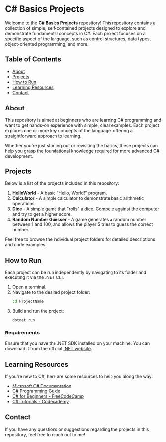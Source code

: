 # C# Basics Projects

Welcome to the **C# Basics Projects** repository! This repository contains a collection of simple, self-contained projects designed to explore and demonstrate fundamental concepts in C#. Each project focuses on a specific aspect of the language, such as control structures, data types, object-oriented programming, and more.

## Table of Contents

- [About](#about)
- [Projects](#projects)
- [How to Run](#how-to-run)
- [Learning Resources](#learning-resources)
- [Contact](#contact)

## About

This repository is aimed at beginners who are learning C# programming and want to get hands-on experience with simple, clear examples. Each project explores one or more key concepts of the language, offering a straightforward approach to learning.

Whether you're just starting out or revisiting the basics, these projects can help you grasp the foundational knowledge required for more advanced C# development.

## Projects

Below is a list of the projects included in this repository:

1. **HelloWorld** - A basic "Hello, World!" program.
2. **Calculator** - A simple calculator to demonstrate basic arithmetic operations.
3. **Dice** - A simple game that "rolls" a dice. Compete against the computer and try to get a higher score.
4. **Random Number Guesser** - A game generates a random number between 1 and 100, and allows the player 5 tries to guess the correct number.

Feel free to browse the individual project folders for detailed descriptions and code examples.

## How to Run

Each project can be run independently by navigating to its folder and executing it via the .NET CLI.

1. Open a terminal.
2. Navigate to the desired project folder:
   ```bash
   cd ProjectName
   ```
3. Build and run the project:
   ```bash
   dotnet run
   ```

### Requirements

Ensure that you have the .NET SDK installed on your machine. You can download it from the official [.NET website](https://dotnet.microsoft.com/).

## Learning Resources

If you're new to C#, here are some resources to help you along the way:

- [Microsoft C# Documentation](https://learn.microsoft.com/en-us/dotnet/csharp/)
- [C# Programming Guide](https://learn.microsoft.com/en-us/dotnet/csharp/programming-guide/)
- [C# for Beginners - FreeCodeCamp](https://www.freecodecamp.org/news/csharp-tutorial-for-beginners/)
- [C# Tutorials - Codecademy](https://www.codecademy.com/learn/learn-c-sharp)

## Contact

If you have any questions or suggestions regarding the projects in this repository, feel free to reach out to me!
